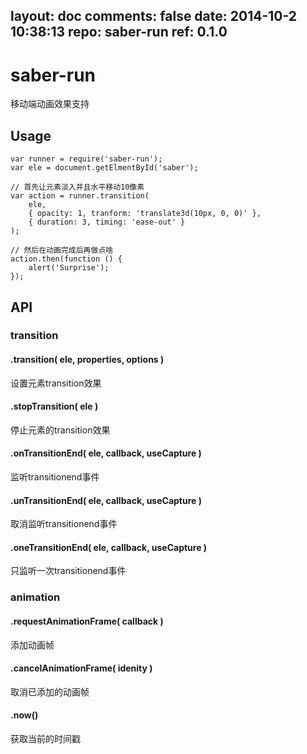 layout: doc
comments: false
date: 2014-10-2 10:38:13
repo: saber-run
ref: 0.1.0
---

# saber-run

移动端动画效果支持

## Usage

    var runner = require('saber-run');
    var ele = document.getElmentById('saber');

    // 首先让元素淡入并且水平移动10像素
    var action = runner.transition(
        ele,
        { opacity: 1, tranform: 'translate3d(10px, 0, 0)' },
        { duration: 3, timing: 'ease-out' }
    );
    
    // 然后在动画完成后再做点啥
    action.then(function () { 
        alert('Surprise');
    });

## API

### transition

#### .transition( ele, properties, options )

设置元素transition效果

#### .stopTransition( ele )

停止元素的transition效果

#### .onTransitionEnd( ele, callback, useCapture )

监听transitionend事件

#### .unTransitionEnd( ele, callback, useCapture )

取消监听transitionend事件

#### .oneTransitionEnd( ele, callback, useCapture )

只监听一次transitionend事件

### animation

#### .requestAnimationFrame( callback )

添加动画帧

#### .cancelAnimationFrame( idenity )

取消已添加的动画帧

#### .now()

获取当前的时间戳
